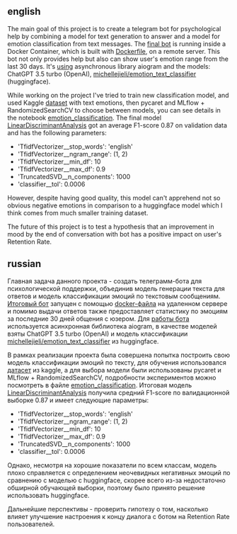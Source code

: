 ## english

The main goal of this project is to create a telegram bot for psychological help by combining a model for text generation to answer and a model for emotion classification from text messages. The [final bot](http://t.me/ChatWithCareBot) is running inside a Docker Container, which is built with [Dockerfile](https://github.com/AnnettVsemPrivet/projects/blob/main/emotion_classification/Dockerfile), on a remote server. This bot not only provides help but also can show user's emotion range from the last 30 days. It's [using](https://github.com/AnnettVsemPrivet/projects/blob/main/emotion_classification/py_modules/async_tg_bot.py) asynchronous library aiogram and the models: ChatGPT 3.5 turbo (OpenAI), [michellejieli/emotion_text_classifier](https://huggingface.co/michellejieli/emotion_text_classifier) (huggingface). 

While working on the project I've tried to train new classification model, and used Kaggle [dataset](https://www.kaggle.com/datasets/parulpandey/emotion-dataset) with text emotions, then pycaret and MLflow + RandomizedSearchCV to choose between models, you can see details in the notebook [emotion_classification](https://github.com/AnnettVsemPrivet/projects/blob/main/emotion_classification/notebooks/emotion_classification.ipynb). The final model [LinearDiscriminantAnalysis](https://github.com/AnnettVsemPrivet/projects/blob/main/emotion_classification/models/LDA_clf.joblib) got an average F1-score 0.87 on validation data and has the following parameters:
 - 'TfidfVectorizer__stop_words': 'english'
 - 'TfidfVectorizer__ngram_range': (1, 2)
 - 'TfidfVectorizer__min_df': 10
 - 'TfidfVectorizer__max_df': 0.9
 - 'TruncatedSVD__n_components': 1000
 - 'classifier__tol': 0.0006

However, despite having good quality, this model can't apprehend not so obvious negative emotions in comparison to a huggingface model which I think comes from much smaller training dataset.

The future of this project is to test a hypothesis that an improvement in mood by the end of conversation with bot has a positive impact on user's Retention Rate.

## russian

Главная задача данного проекта - создать телеграмм-бота для психологической поддержки, объединив модель генерации текста для ответов и модель классификации эмоций по текстовым сообщениям. [Итоговый бот](http://t.me/ChatWithCareBot) запущен с помощью [docker-файла](https://github.com/AnnettVsemPrivet/projects/blob/main/emotion_classification/Dockerfile) на удаленном сервере и помимо выдачи ответов также предоставляет статистику по эмоциям за последние 30 дней общения с юзером. Для [работы бота](https://github.com/AnnettVsemPrivet/projects/blob/main/emotion_classification/py_modules/async_tg_bot.py) используется асинхронная библиотека aiogram, в качестве моделей взяты ChatGPT 3.5 turbo (OpenAI) и модель классификации [michellejieli/emotion_text_classifier](https://huggingface.co/michellejieli/emotion_text_classifier) из huggingface. 

В рамках реализации проекта была совершена попытка построить свою модель классификации эмоций по тексту, для обучения использовался [датасет](https://www.kaggle.com/datasets/parulpandey/emotion-dataset) из kaggle, а для выбора модели были использованы pycaret и MLflow + RandomizedSearchCV, подробности экспериментов можно посмотреть в файле [emotion_classification](https://github.com/AnnettVsemPrivet/projects/blob/main/emotion_classification/notebooks/emotion_classification.ipynb). Итоговая модель [LinearDiscriminantAnalysis](https://github.com/AnnettVsemPrivet/projects/blob/main/emotion_classification/models/LDA_clf.joblib) получила средний F1-score по валидационной выборке 0.87 и имеет следующие параметры:
 - 'TfidfVectorizer__stop_words': 'english'
 - 'TfidfVectorizer__ngram_range': (1, 2)
 - 'TfidfVectorizer__min_df': 10
 - 'TfidfVectorizer__max_df': 0.9
 - 'TruncatedSVD__n_components': 1000
 - 'classifier__tol': 0.0006

Однако, несмотря на хорошие показатели по всем классам, модель плохо справляется с определением неочевидных негативных эмоций по сравнению с моделью с huggingface, скорее всего из-за недостаточно обширной обучающей выборки, поэтому было принято решение использовать huggingface. 

Дальнейшие перспективы - проверить гипотезу о том, насколько влияет улучшение настроения к концу диалога с ботом на Retention Rate пользователей.


